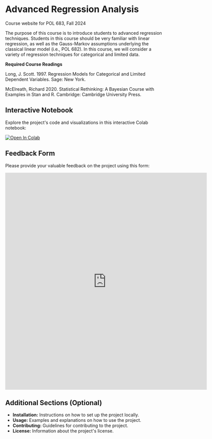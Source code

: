 # Advanced Regression Analysis

Course website for POL 683, Fall 2024

The purpose of this course is to introduce students to advanced regression techniques. Students in this course should be very familiar with linear regression, as well as the Gauss-Markov assumptions underlying the classical linear model (i.e., POL 682). In this course, we will consider a variety of regression techniques for categorical and limited data.

**Required Course Readings**

Long, J. Scott. 1997. Regression Models for Categorical and Limited Dependent Variables. Sage: New York.

McElreath, Richard 2020. Statistical Rethinking: A Bayesian Course with Examples in Stan and R. Cambridge: Cambridge University Press.

## Interactive Notebook

Explore the project's code and visualizations in this interactive Colab notebook:

[![Open In Colab](https://colab.research.google.com/assets/colab-badge.svg)](https://colab.research.google.com/drive/14T-ZmtdlCWMD91seBzmeY34dOOh_fe1F?usp=sharing)   



## Feedback Form

Please provide your valuable feedback on the project using this form:

<iframe 
  src="https://docs.google.com/forms/d/e/1FAIpQLScHfug24nEMw-g706PzFhKu_m3vjuOiAJvn2wDmEHb8pgpchA/viewform?embedded=true" 
  width="640" 
  height="689" 
  frameborder="0" 
  marginheight="0" 
  marginwidth="0"
>Loading…</iframe>


## Additional Sections (Optional)

* **Installation:** Instructions on how to set up the project locally.
* **Usage:** Examples and explanations on how to use the project.
* **Contributing:** Guidelines for contributing to the project.
* **License:** Information about the project's license.   

